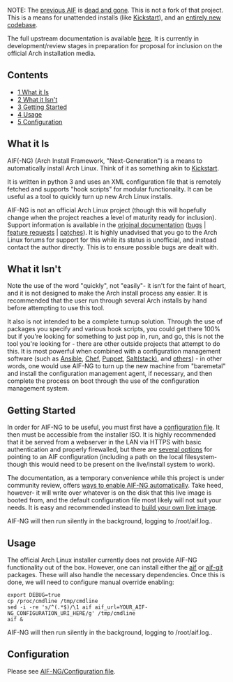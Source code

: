 NOTE: The [previous AIF](https://bbs.archlinux.org/viewtopic.php?id=58110) is [dead and gone](https://www.archlinux.org/news/install-media-20120715-released/). This is not a fork of that project. This is a means for unattended installs (like [Kickstart](https://en.wikipedia.org/wiki/Kickstart_(Linux) "wikipedia:Kickstart (Linux)")), and an [entirely new codebase](https://git.square-r00t.net/AIF-NG/).

The full upstream documentation is available [here](https://aif.square-r00t.net/). It is currently in development/review stages in preparation for proposal for inclusion on the official Arch installation media.

## Contents

*   [1 What it Is](#What_it_Is)
*   [2 What it Isn't](#What_it_Isn.27t)
*   [3 Getting Started](#Getting_Started)
*   [4 Usage](#Usage)
*   [5 Configuration](#Configuration)

## What it Is

AIF(-NG) (Arch Install Framework, "Next-Generation") is a means to automatically install Arch Linux. Think of it as something akin to [Kickstart](https://en.wikipedia.org/wiki/Kickstart_(Linux) "wikipedia:Kickstart (Linux)").

It is written in python 3 and uses an XML configuration file that is remotely fetched and supports "hook scripts" for modular functionality. It can be useful as a tool to quickly turn up new Arch Linux installs.

AIF-NG is not an official Arch Linux project (though this will hopefully change when the project reaches a level of maturity ready for inclusion). Support information is available in the [original documentation](https://aif.square-r00t.net/#further_information) ([bugs](https://aif.square-r00t.net/#bugs) | [feature requests](https://aif.square-r00t.net/#feature_requests) | [patches](https://aif.square-r00t.net/#patches)). It is highly unadvised that you go to the Arch Linux forums for support for this while its status is unofficial, and instead contact the author directly. This is to ensure possible bugs are dealt with.

## What it Isn't

Note the use of the word "quickly", not "easily"- it isn't for the faint of heart, and it is not designed to make the Arch install process any easier. It is recommended that the user run through several Arch installs by hand before attempting to use this tool.

It also is not intended to be a complete turnup solution. Through the use of packages you specify and various hook scripts, you could get there 100% but if you're looking for something to just pop in, run, and go, this is not the tool you're looking for - there are other outside projects that attempt to do this. It is most powerful when combined with a configuration management software (such as [Ansible](/index.php/Ansible "Ansible"), [Chef](/index.php/Chef "Chef"), [Puppet](/index.php/Puppet "Puppet"), [Salt(stack)](/index.php/Saltstack "Saltstack"), and [others](https://en.wikipedia.org/wiki/List_of_build_automation_software#Configuration_management_tools "wikipedia:List of build automation software")) - in other words, one would use AIF-NG to turn up the new machine from "baremetal" and install the configuration management agent, if necessary, and then complete the process on boot through the use of the configuration management system.

## Getting Started

In order for AIF-NG to be useful, you must first have a [configuration file](/index.php/AIF-NG/Configuration_file "AIF-NG/Configuration file"). It then must be accessible from the installer ISO. It is highly recommended that it be served from a webserver in the LAN via HTTPS with basic authentication and properly firewalled, but there are [several options](https://aif.square-r00t.net/#starting_an_install) for pointing to an AIF configuration (including a path on the local filesystem- though this would need to be present on the live/install system to work).

The documentation, as a temporary convenience while this project is under community review, offers [ways to enable AIF-NG automatically](https://aif.square-r00t.net/#building_a_compatible_livecd). Take heed, however- it will write over whatever is on the disk that this live image is booted from, and the default configuration file most likely will not suit your needs. It is easy and recommended instead to [build your own live image](https://aif.square-r00t.net/#recommended).

AIF-NG will then run silently in the background, logging to /root/aif.log.<TIMESTAMP>.

## Usage

The official Arch Linux installer currently does not provide AIF-NG functionality out of the box. However, one can install either the [aif](https://aur.archlinux.org/packages/aif/) or [aif-git](https://aur.archlinux.org/packages/aif-git/) packages. These will also handle the necessary dependencies. Once this is done, we will need to configure manual override enabling:

```
export DEBUG=true
cp /proc/cmdline /tmp/cmdline
sed -i -re 's/^(.*$)/\1 aif aif_url=YOUR_AIF-NG_CONFIGURATION_URI_HERE/g' /tmp/cmdline
aif &

```

AIF-NG will then run silently in the background, logging to /root/aif.log.<TIMESTAMP>.

## Configuration

Please see [AIF-NG/Configuration file](/index.php/AIF-NG/Configuration_file "AIF-NG/Configuration file").
